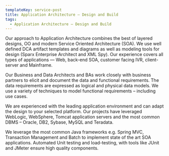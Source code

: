 ```yaml
---
templateKey: service-post
title: Application Architecture – Design and Build
tags:
  - Application Architecture – Design and Build
---
```

Our approach to Application Architecture combines the best of layered designs, OO and modern Service Oriented Architecture (SOA). We use well defined DCA artifact templates and diagrams as well as modeling tools for design (Sparx Enterprise Architect and XML Spy). Our experience covers all types of applications — Web, back-end SOA, customer facing IVR, client-server and Mainframe.



Our Business and Data Architects and BAs work closely with business partners to elicit and document the data and functional requirements. The data requirements are expressed as logical and physical data models. We use a variety of techniques to model functional requirements – including use cases.



We are experienced with the leading application environment and can adapt the design to your selected platform. Our projects have leveraged WebLogic, WebSphere, Tomcat application servers and the most common DBMS – Oracle, DB2, Sybase, MySQL and Teradata.



We leverage the most common Java frameworks e.g. Spring MVC, Transaction Management and Batch to implement state of the art SOA applications. Automated Unit testing and load-testing, with tools like JUnit and JMeter ensure high quality components.
